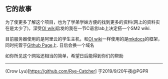 ## 它的故事

为了使更多了解这个项目，也为了学弟学妹方便的找到更多的资料(网上的资料实在是太少了)，深受[OI wiki](https://oi-wiki.org/)启发的我在一节C语言lab上决定搭一个SM2 wiki. 

目前服务器使用的是阿里云的学生主机，和[OI wiki](https://oi-wiki.org)一样使用的是[mkdocs](https://www.mkdocs.org)的框架，同时托管于[Github Page](https://pages.github.com/)上. 日后会换一个域名

如你所见这个网站还相当的简单，希望日后能得到你们的帮助

---

(Crow Lyu)[https://github.com/Rye-Catcher]
于2019/9/20午夜@PGPR
